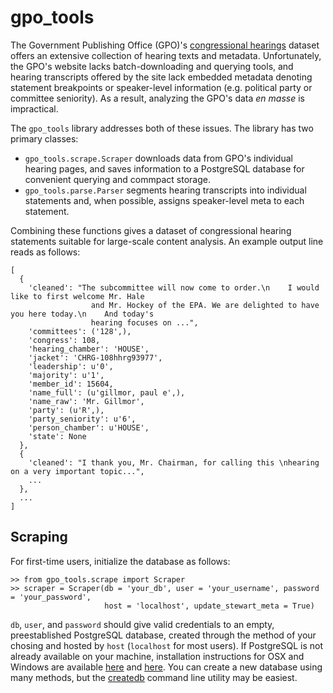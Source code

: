 # gpo_tools
The Government Publishing Office (GPO)'s [congressional hearings](https://www.gpo.gov/fdsys/browse/collection.action?collectionCode=CHRG) dataset offers an extensive collection of hearing texts and metadata. Unfortunately, the GPO's website lacks batch-downloading and querying tools, and hearing transcripts offered by the site lack embedded metadata denoting statement breakpoints or speaker-level information (e.g. political party or committee seniority). As a result, analyzing the GPO's data *en masse* is impractical.

The ``gpo_tools`` library addresses both of these issues. The library has two primary classes:
 - ``gpo_tools.scrape.Scraper`` downloads data from GPO's individual hearing pages, and saves information to a PostgreSQL database for convenient querying and commpact storage. 
 - ``gpo_tools.parse.Parser`` segments hearing transcripts into individual statements and, when possible, assigns speaker-level meta to each statement.
 
Combining these functions gives a dataset of congressional hearing statements suitable for large-scale content analysis. An example output line reads as follows:

```
[
  {
    'cleaned': "The subcommittee will now come to order.\n    I would like to first welcome Mr. Hale 
                  and Mr. Hockey of the EPA. We are delighted to have you here today.\n    And today's 
                  hearing focuses on ...",
    'committees': ('128',),
    'congress': 108,
    'hearing_chamber': 'HOUSE',
    'jacket': 'CHRG-108hhrg93977',
    'leadership': u'0',
    'majority': u'1',
    'member_id': 15604,
    'name_full': (u'gillmor, paul e',),
    'name_raw': 'Mr. Gillmor',
    'party': (u'R',),
    'party_seniority': u'6',
    'person_chamber': u'HOUSE',
    'state': None
  },
  {
    'cleaned': "I thank you, Mr. Chairman, for calling this \nhearing on a very important topic...",
    ...
  },
  ...
]
```
 
## Scraping
For first-time users, initialize the database as follows:
```
>> from gpo_tools.scrape import Scraper
>> scraper = Scraper(db = 'your_db', user = 'your_username', password = 'your_password', 
                     host = 'localhost', update_stewart_meta = True)
```

``db``, ``user``, and ``password`` should give valid credentials to an empty, preestablished PostgreSQL database, created through the method of your chosing and hosted by ``host`` (``localhost`` for most users). If PostgreSQL is not already available on your machine, installation instructions for OSX and Windows are available [here](https://www.postgresql.org/download/macosx/) and [here](https://www.postgresql.org/download/windows/). You can create a new database using many methods, but the [createdb](https://www.postgresql.org/docs/9.1/static/app-createdb.html) command line utility may be easiest.
